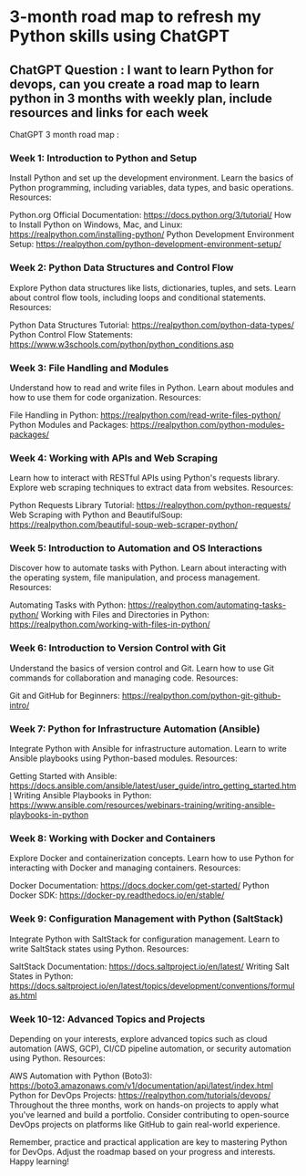 # 3-month road map to refresh my Python skills using ChatGPT

## ChatGPT Question : I want to learn Python for devops, can you create a road map to learn python in 3 months with weekly plan, include resources and links for each week

ChatGPT 3 month road map :

### Week 1: Introduction to Python and Setup

Install Python and set up the development environment.
Learn the basics of Python programming, including variables, data types, and basic operations.
Resources:

Python.org Official Documentation: https://docs.python.org/3/tutorial/
How to Install Python on Windows, Mac, and Linux: https://realpython.com/installing-python/
Python Development Environment Setup: https://realpython.com/python-development-environment-setup/

### Week 2: Python Data Structures and Control Flow

Explore Python data structures like lists, dictionaries, tuples, and sets.
Learn about control flow tools, including loops and conditional statements.
Resources:

Python Data Structures Tutorial: https://realpython.com/python-data-types/
Python Control Flow Statements: https://www.w3schools.com/python/python_conditions.asp

### Week 3: File Handling and Modules

Understand how to read and write files in Python.
Learn about modules and how to use them for code organization.
Resources:

File Handling in Python: https://realpython.com/read-write-files-python/
Python Modules and Packages: https://realpython.com/python-modules-packages/

### Week 4: Working with APIs and Web Scraping

Learn how to interact with RESTful APIs using Python's requests library.
Explore web scraping techniques to extract data from websites.
Resources:

Python Requests Library Tutorial: https://realpython.com/python-requests/
Web Scraping with Python and BeautifulSoup: https://realpython.com/beautiful-soup-web-scraper-python/

### Week 5: Introduction to Automation and OS Interactions

Discover how to automate tasks with Python.
Learn about interacting with the operating system, file manipulation, and process management.
Resources:

Automating Tasks with Python: https://realpython.com/automating-tasks-python/
Working with Files and Directories in Python: https://realpython.com/working-with-files-in-python/

### Week 6: Introduction to Version Control with Git

Understand the basics of version control and Git.
Learn how to use Git commands for collaboration and managing code.
Resources:

Git and GitHub for Beginners: https://realpython.com/python-git-github-intro/

### Week 7: Python for Infrastructure Automation (Ansible)

Integrate Python with Ansible for infrastructure automation.
Learn to write Ansible playbooks using Python-based modules.
Resources:

Getting Started with Ansible: https://docs.ansible.com/ansible/latest/user_guide/intro_getting_started.html
Writing Ansible Playbooks in Python: https://www.ansible.com/resources/webinars-training/writing-ansible-playbooks-in-python

### Week 8: Working with Docker and Containers

Explore Docker and containerization concepts.
Learn how to use Python for interacting with Docker and managing containers.
Resources:

Docker Documentation: https://docs.docker.com/get-started/
Python Docker SDK: https://docker-py.readthedocs.io/en/stable/

### Week 9: Configuration Management with Python (SaltStack)

Integrate Python with SaltStack for configuration management.
Learn to write SaltStack states using Python.
Resources:

SaltStack Documentation: https://docs.saltproject.io/en/latest/
Writing Salt States in Python: https://docs.saltproject.io/en/latest/topics/development/conventions/formulas.html

### Week 10-12: Advanced Topics and Projects

Depending on your interests, explore advanced topics such as cloud automation (AWS, GCP), CI/CD pipeline automation, or security automation using Python.
Resources:

AWS Automation with Python (Boto3): https://boto3.amazonaws.com/v1/documentation/api/latest/index.html
Python for DevOps Projects: https://realpython.com/tutorials/devops/
Throughout the three months, work on hands-on projects to apply what you've learned and build a portfolio. Consider contributing to open-source DevOps projects on platforms like GitHub to gain real-world experience.

Remember, practice and practical application are key to mastering Python for DevOps. Adjust the roadmap based on your progress and interests. Happy learning!
